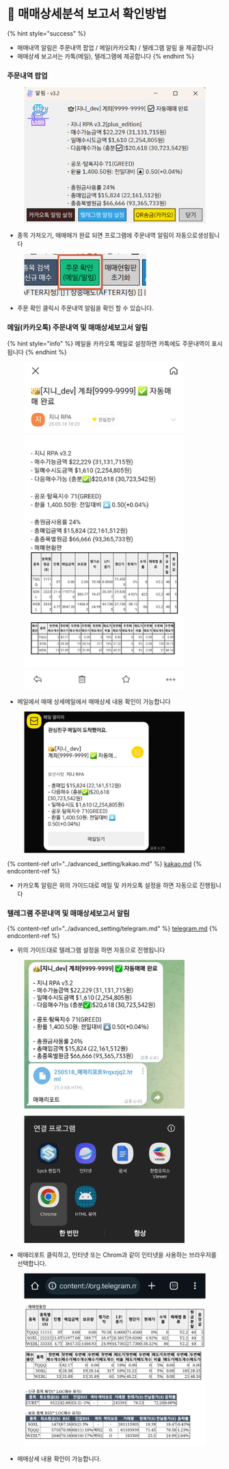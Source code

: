 # 📓 매매상세분석 보고서 확인방법

{% hint style="success" %}
* 매매내역 알림은 주문내역  팝업 / 메일(카카오톡) / 텔레그램 알림 을 제공합니다
* 매매상세 보고서는 카톡(메일), 텔레그램에 제공합니다
{% endhint %}

### 주문내역 팝업

<figure><img src="../.gitbook/assets/image (110).png" alt=""><figcaption></figcaption></figure>

* 종목 가져오기, 매매매가 완료 되면 프로그램에 주문내역 알림이 자동으로생성됩니다

<figure><img src="../.gitbook/assets/image (111).png" alt=""><figcaption></figcaption></figure>

* 주문 확인 클릭시 주문내역 알림을 확인 할 수 있습니다.



### 메일(카카오톡) 주문내역 및 매매상세보고서 알림

{% hint style="info" %}
메일을 카카오톡 메일로 설정하면 카톡에도 주문내역이 표시 됩니다
{% endhint %}

<figure><img src="../.gitbook/assets/image (113).png" alt="" width="375"><figcaption></figcaption></figure>

* 메일에서 매매 상세메일에서 매매상세 내용 확인이 가능합니다



<figure><img src="../.gitbook/assets/image (114).png" alt="" width="375"><figcaption></figcaption></figure>

{% content-ref url="../advanced_setting/kakao.md" %}
[kakao.md](../advanced_setting/kakao.md)
{% endcontent-ref %}

* 카카오톡  알림은 위의 가이드대로 메일 및 카카오톡 설정을 하면 자동으로 진행됩니다





### 텔레그램 주문내역 및 매매상세보고서 알림

{% content-ref url="../advanced_setting/telegram.md" %}
[telegram.md](../advanced_setting/telegram.md)
{% endcontent-ref %}

* 위의 가이드대로 텔레그램 설정을 하면 자동으로 진행됩니다



<figure><img src="../.gitbook/assets/image (115).png" alt="" width="375"><figcaption></figcaption></figure>

<figure><img src="../.gitbook/assets/image (116).png" alt="" width="375"><figcaption></figcaption></figure>

* 매매리포트 클릭하고, 인터넷 또는 Chrom과 같이 인터넷을 사용하는 브라우저를 선택합니다.



<figure><img src="../.gitbook/assets/image (117).png" alt="" width="563"><figcaption></figcaption></figure>

* 매매상세 내용 확인이 가능합니다.
